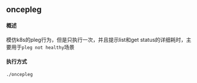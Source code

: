 ## oncepleg

#### 概述

模仿k8s的pleg行为，但是只执行一次，并且提示list和get status的详细耗时，主要用于`pleg not healthy`场景

#### 执行方式

```shell script
./oncepleg
```
